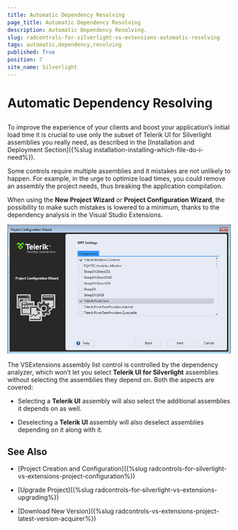 ```yaml
---
title: Automatic Dependency Resolving
page_title: Automatic Dependency Resolving
description: Automatic Dependency Resolving.
slug: radcontrols-for-silverlight-vs-extensions-automatic-resolving
tags: automatic,dependency,resolving
published: True
position: 7
site_name: Silverlight
---
```


# Automatic Dependency Resolving



## 

To improve the experience of your clients and boost your application’s initial load time it is crucial to use only the subset of Telerik UI for Silverlight assemblies you really need, as described in the [Installation and Deployment Section]({%slug installation-installing-which-file-do-i-need%}). 

Some controls require multiple assemblies and it mistakes are not unlikely to happen. For example, in the urge to optimize load times, you could remove an assembly the project needs, thus breaking the application compilation.

When using the __New Project Wizard__ or __Project Configuration Wizard__, the possibility to make such mistakes is lowered to a minimum, thanks to the dependency analysis in the Visual Studio Extensions.

![Project Configuration Wizard](images/VSExtensions_SL_ProjectConfigWizard.png)

The VSExtensions assembly list control is controlled by the dependency analyzer, which won’t let you select __Telerik UI for Silverlight__ assemblies without selecting the assemblies they depend on. Both the aspects are covered:

* Selecting a __Telerik UI__ assembly will also select the additional assemblies it depends on as well. 

* Deselecting a __Telerik UI__ assembly will also deselect assemblies depending on it along with it.  

## See Also

 * [Project Creation and Configuration]({%slug radcontrols-for-silverlight-vs-extensions-project-configuration%})

 * [Upgrade Project]({%slug radcontrols-for-silverlight-vs-extensions-upgrading%})

 * [Download New Version]({%slug radcontrols-vs-extensions-project-latest-version-acquirer%})
